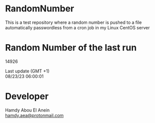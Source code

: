 # RandomNumber    
This is a test repository where a random number is pushed to a file automatically passwordless from a cron job in my Linux CentOS server    
# Random Number of the last run   
14926
      
Last update (GMT +1)    
08/23/23 06:00:01
# Developer    
Hamdy Abou El Anein   
hamdy.aea@protonmail.com
